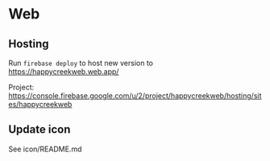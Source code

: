# Web

## Hosting

Run `firebase deploy` to host new version to https://happycreekweb.web.app/

Project: https://console.firebase.google.com/u/2/project/happycreekweb/hosting/sites/happycreekweb

## Update icon

See icon/README.md
